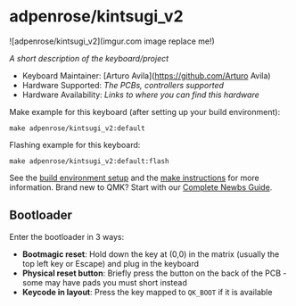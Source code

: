 # adpenrose/kintsugi_v2

![adpenrose/kintsugi_v2](imgur.com image replace me!)

*A short description of the keyboard/project*

* Keyboard Maintainer: [Arturo Avila](https://github.com/Arturo Avila)
* Hardware Supported: *The PCBs, controllers supported*
* Hardware Availability: *Links to where you can find this hardware*

Make example for this keyboard (after setting up your build environment):

    make adpenrose/kintsugi_v2:default

Flashing example for this keyboard:

    make adpenrose/kintsugi_v2:default:flash

See the [build environment setup](https://docs.qmk.fm/#/getting_started_build_tools) and the [make instructions](https://docs.qmk.fm/#/getting_started_make_guide) for more information. Brand new to QMK? Start with our [Complete Newbs Guide](https://docs.qmk.fm/#/newbs).

## Bootloader

Enter the bootloader in 3 ways:

* **Bootmagic reset**: Hold down the key at (0,0) in the matrix (usually the top left key or Escape) and plug in the keyboard
* **Physical reset button**: Briefly press the button on the back of the PCB - some may have pads you must short instead
* **Keycode in layout**: Press the key mapped to `QK_BOOT` if it is available
